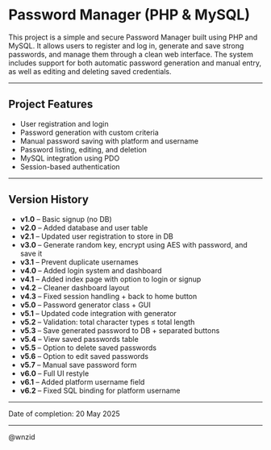 # Password Manager (PHP & MySQL)

This project is a simple and secure Password Manager built using PHP and MySQL. It allows users to register and log in, generate and save strong passwords, and manage them through a clean web interface. The system includes support for both automatic password generation and manual entry, as well as editing and deleting saved credentials.

---

## Project Features

- User registration and login
- Password generation with custom criteria
- Manual password saving with platform and username
- Password listing, editing, and deletion
- MySQL integration using PDO
- Session-based authentication

---

##  Version History
- **v1.0** – Basic signup (no DB)
- **v2.0** – Added database and user table
- **v2.1** – Updated user registration to store in DB
- **v3.0** – Generate random key, encrypt using AES with password, and save it
- **v3.1** – Prevent duplicate usernames
- **v4.0** – Added login system and dashboard
- **v4.1** – Added index page with option to login or signup
- **v4.2** – Cleaner dashboard layout
- **v4.3** – Fixed session handling + back to home button
- **v5.0** – Password generator class + GUI
- **v5.1** – Updated code integration with generator
- **v5.2** – Validation: total character types ≤ total length
- **v5.3** – Save generated password to DB + separated buttons
- **v5.4** – View saved passwords table
- **v5.5** – Option to delete saved passwords
- **v5.6** – Option to edit saved passwords
- **v5.7** – Manual save password form
- **v6.0** – Full UI restyle
- **v6.1** – Added platform username field
- **v6.2** – Fixed SQL binding for platform username

---

Date of completion: 20 May 2025

---

@wnzid
